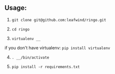 ## Usage:

1. `git clone git@github.com:leafwind/ringo.git`

2. `cd ringo`

3. `virtualenv __`

if you don't have virtualenv: `pip install virtualenv`

4. `. __/bin/activate`

5. `pip install -r requirements.txt`
